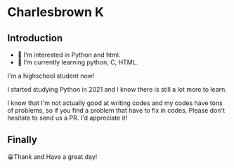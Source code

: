 # Charlesbrown K
## Introduction
- 👀 I’m interested in Python and html.
- 🌱 I’m currently learning python, C, HTML.

I'm a highschool student now!

I started studying Python in 2021 and I know there is still a lot more to learn.

I know that I'm not actually good at writing codes and my codes have tons of problems, so if you find a problem that have to fix in codes, Please don't hesitate to send us a PR. I'd appreciate it!

<!-- ## Developement Environment
 -->


## Finally

😀Thank and Have a great day!
